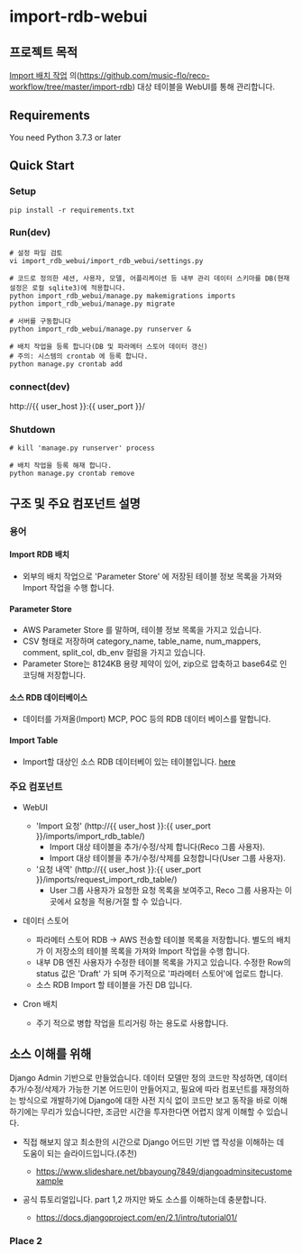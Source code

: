 # import-rdb-webui
## 프로젝트 목적
[Import 배치 작업](#Import_RDB_배치) 의(https://github.com/music-flo/reco-workflow/tree/master/import-rdb) 대상 테이블을 WebUI를 통해 관리합니다.
 

## Requirements
You need Python 3.7.3 or later 

## Quick Start
### Setup
```
pip install -r requirements.txt
```

### Run(dev)
```
# 설정 파일 검토
vi import_rdb_webui/import_rdb_webui/settings.py

# 코드로 정의한 세션, 사용자, 모델, 어플리케이션 등 내부 관리 데이터 스키마를 DB(현재 설정은 로컬 sqlite3)에 적용합니다.
python import_rdb_webui/manage.py makemigrations imports
python import_rdb_webui/manage.py migrate

# 서버를 구동합니다 
python import_rdb_webui/manage.py runserver &

# 배치 작업을 등록 합니다(DB 및 파라메터 스토어 데이터 갱신)
# 주의: 시스템의 crontab 에 등록 합니다.
python manage.py crontab add

```

### connect(dev)
http://{{ user_host }}:{{ user_port }}/
 
### Shutdown
```
# kill 'manage.py runserver' process

# 배치 작업을 등록 해재 합니다.
python manage.py crontab remove
```

## 구조 및 주요 컴포넌트 설명

### 용어
#### Import RDB 배치<a name="Import_RDB_배치"></a>
  - 외부의 배치 작업으로 'Parameter Store' 에 저장된 테이블 정보 목록을 가져와 Import 작업을 수행 합니다.
#### Parameter Store
  - AWS Parameter Store 를 말하며, 테이블 정보 목록을 가지고 있습니다. 
  - CSV 형태로 저장하며 category_name, table_name, num_mappers, comment, split_col, db_env 컬럼을 가지고 있습니다.
  - Parameter Store는 8124KB 용량 제약이 있어, zip으로 압축하고 base64로 인코딩해 저장합니다.
#### 소스 RDB 데이터베이스
  - 데이터를 가져올(Import) MCP, POC 등의 RDB 데이터 베이스를 말합니다.
#### Import Table
  - Import할 대상인 소스 RDB 데이터베이 있는 테이블입니다.
[here](#place-2)

### 주요 컴포넌트
 - WebUI 
   - 'Import 요청' (http://{{ user_host }}:{{ user_port }}/imports/import_rdb_table/)
     - Import 대상 테이블을 추가/수정/삭제 합니다(Reco 그룹 사용자).
     - Import 대상 테이블을 추가/수정/삭제를 요청합니다(User 그룹 사용자).
   - '요청 내역' (http://{{ user_host }}:{{ user_port }}/imports/request_import_rdb_table/) 
     - User 그룹 사용자가 요청한 요청 목록을 보여주고, Reco 그룹 사용자는 이곳에서 요청을 적용/거절 할 수 있습니다.
 
 - 데이터 스토어
   - 파라메터 스토어
     RDB -> AWS 전송할 테이블 목록을 저장합니다. 별도의 배치가 이 저장소의 테이블 목록을 가져와 Import 작업을 수행 합니다.
   - 내부 DB 엔진
     사용자가 수정한 테이블 목록을 가지고 있습니다. 수정한 Row의 status 값은 'Draft' 가 되며 주기적으로 '파라메터 스토어'에 업로드 합니다.
   - 소스 RDB
     Import 할 테이블을 가진 DB 입니다.
 - Cron 배치
   - 주기 적으로 병합 작업을 트리거링 하는 용도로 사용합니다.
   
## 소스 이해를 위해
Django Admin 기반으로 만들었습니다.
데이터 모델만 정의 코드만 작성하면, 데이터 추가/수정/삭제가 가능한 기본 어드민이 만들어지고, 필요에 따라 컴포넌트를 재정의하는 방식으로 개발하기에  Django에 대한 사전 지식 없이 코드만 보고 동작을 바로 이해하기에는 무리가 있습니다만, 조금만 시간을 투자한다면 어렵지 않게 이해할 수 있습니다.

 - 직접 해보지 않고 최소한의 시간으로 Django 어드민 기반 앱 작성을 이해하는 데 도움이 되는 슬라이드입니다.(추천)
   - https://www.slideshare.net/bbayoung7849/djangoadminsitecustomexample

 - 공식 튜토리얼입니다. part 1,2 까지만 봐도 소스를 이해하는데 충분합니다.
   - https://docs.djangoproject.com/en/2.1/intro/tutorial01/
 

     
 ### Place 2
